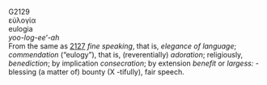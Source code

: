 <body>
  <p>G2129<br>  εὐλογία  <br> eulogia  <br><i>yoo-log-ee‘-ah </i><br>From the same as <a href="g2127.htm">2127</a>  <i>fine</i> <i>speaking</i>, that is, <i>elegance</i> <i>of</i> <i>language</i>; <i>commendation</i> (“eulogy”), that is, (reverentially) <i>adoration</i>; religiously, <i>benediction</i>; by implication <i>consecration</i>; by extension <i>benefit</i> or <i>largess:</i> - blessing (a matter of) bounty (X -tifully), fair speech.<br></p>
 </body>